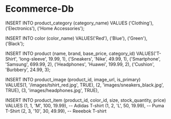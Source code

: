 # Ecommerce-Db

INSERT INTO product_category (category_name) VALUES 
('Clothing'),
('Electronics'),
('Home Accessories');

INSERT INTO color (color_name)
VALUES('Red'),
      ('Blue'),
      ('Green'),
      ('Black');

INSERT INTO product (name, brand, base_price, category_id) 
VALUES('T-Shirt', 'long-sleeve', 19.99, 1),
      ('Sneakers', 'Nike', 49.99, 1),
      ('Smartphone', 'Samsung', 699.99, 2),
      ('Headphones', 'Huawei', 199.99, 2),
      ('Cushion', 'Burbbery', 24.99, 3);


INSERT INTO product_image (product_id, image_url, is_primary)  
VALUES(1, '/images/tshirt_red.jpg', TRUE),
      (2, 'images/sneakers_black.jpg', TRUE),
      (3, 'images/headphones.jpg', TRUE),
      
INSERT INTO product_item (product_id, color_id, size, stock_quantity, price) VALUES 
(1, 1, 'M', 100, 19.99),  -- Adidas T-shirt
(1, 2, 'L', 50, 19.99),   -- Puma T-Shirt
(2, 3, '10', 30, 49.99),  -- Reeebok T-shirt
